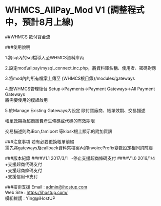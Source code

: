 # WHMCS_AllPay_Mod V1 (調整程式中，預計8月上線)
##WHMCS 歐付寶金流

###使用說明

1.將sql內的sql檔導入至WHMCS資料庫內  

2.設定mod\allpay\mysql_connect.inc.php，將資料庫名稱、使用者、密碼對應
  
3.將mod內的所有檔案上傳至 {WHMCS根目錄}/modules/gateways 
 
4.至WHMCS管理後台 Setup->Payments->Payment Gateways->All Payment Gateways  
將需要使用的模組啟用  

5.於Manage Existing Gateways內設定 歐付寶廠商、帳單效期、交易描述 
 
帳單效期為超商繳費產生條碼或代碼的有效期限

交易描述則為iBon,famiport 等kiosk機上顯示的附加資訊


###注意事項 
若有必要更換帳單前綴  
需先將gateways及callback資料夾檔案內的InvoicePrefix變數設定相同的前綴

###版本紀錄
####V1.1
2017/3/1   
-停止支援超商條碼支付 
####V1.0
2016/1/4   
+支援超商代碼支付  
+支援超商條碼支付  
+支援信用卡支付  

###技術支援
Email : admin@ihostup.com  
Web Site : https://ihostup.com/   
模組維護 : Ying@iHostUP

